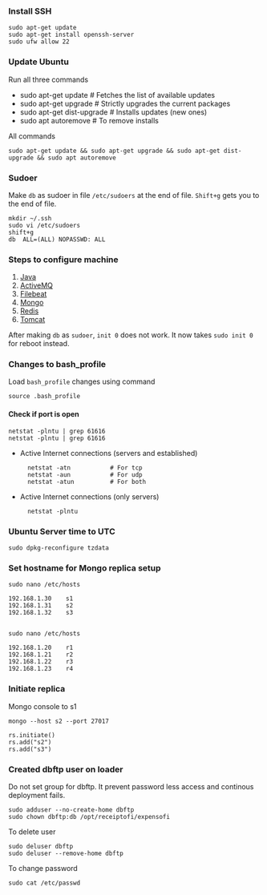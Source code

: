 ### Install SSH
    
    sudo apt-get update
    sudo apt-get install openssh-server
    sudo ufw allow 22
    
### Update Ubuntu
Run all three commands
    
- sudo apt-get update        # Fetches the list of available updates
- sudo apt-get upgrade       # Strictly upgrades the current packages
- sudo apt-get dist-upgrade  # Installs updates (new ones)
- sudo apt autoremove        # To remove installs 

All commands 

    sudo apt-get update && sudo apt-get upgrade && sudo apt-get dist-upgrade && sudo apt autoremove

### Sudoer
Make `db` as sudoer in file `/etc/sudoers` at the end of file. `Shift+g` gets you to the end of file.

    mkdir ~/.ssh
    sudo vi /etc/sudoers
    shift+g
    db  ALL=(ALL) NOPASSWD: ALL
    
### Steps to configure machine
    
01. [Java](documentation/ubuntu/java.md)
02. [ActiveMQ](documentation/ubuntu/activemq.md)
03. [Filebeat](documentation/ubuntu/filebeat.md)
04. [Mongo](documentation/ubuntu/mongo.md)
05. [Redis](documentation/ubuntu/redis.md)
06. [Tomcat](documentation/ubuntu/tomcat.md)
    
After making `db` as `sudoer`, `init 0` does not work. It now takes `sudo init 0` for reboot instead.
### Changes to bash_profile
Load `bash_profile` changes using command

    source .bash_profile

#### Check if port is open 
    
    netstat -plntu | grep 61616
    netstat -plntu | grep 61616
    
- Active Internet connections (servers and established)
    
        netstat -atn           # For tcp
        netstat -aun           # For udp
        netstat -atun          # For both

- Active Internet connections (only servers)
    
        netstat -plntu
    
### Ubuntu Server time to UTC
    
    sudo dpkg-reconfigure tzdata    
    
### Set hostname for Mongo replica setup
    
    sudo nano /etc/hosts
    
    192.168.1.30    s1
    192.168.1.31    s2
    192.168.1.32    s3
    
    
    sudo nano /etc/hosts
        
    192.168.1.20    r1
    192.168.1.21    r2
    192.168.1.22    r3
    192.168.1.23    r4
    
### Initiate replica
Mongo console to s1   
 
    mongo --host s2 --port 27017
    
    rs.initiate()
    rs.add("s2")
    rs.add("s3")
    
### Created dbftp user on loader
Do not set group for dbftp. It prevent password less access and continous deployment fails.  

    sudo adduser --no-create-home dbftp
    sudo chown dbftp:db /opt/receiptofi/expensofi
    
To delete user
    
    sudo deluser dbftp
    sudo deluser --remove-home dbftp
    
To change password
    
    sudo cat /etc/passwd